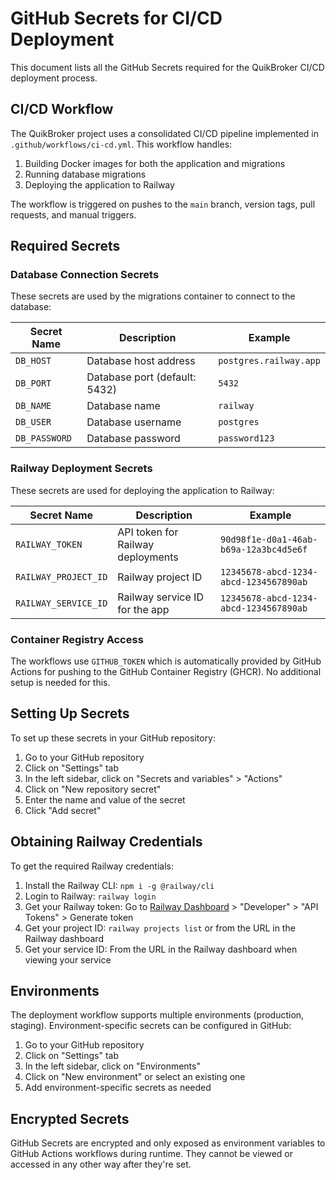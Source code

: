 # GitHub Secrets for CI/CD Deployment

This document lists all the GitHub Secrets required for the QuikBroker CI/CD deployment process.

## CI/CD Workflow

The QuikBroker project uses a consolidated CI/CD pipeline implemented in `.github/workflows/ci-cd.yml`. This workflow handles:

1. Building Docker images for both the application and migrations
2. Running database migrations
3. Deploying the application to Railway

The workflow is triggered on pushes to the `main` branch, version tags, pull requests, and manual triggers.

## Required Secrets

### Database Connection Secrets

These secrets are used by the migrations container to connect to the database:

| Secret Name | Description | Example |
|-------------|-------------|---------|
| `DB_HOST` | Database host address | `postgres.railway.app` |
| `DB_PORT` | Database port (default: 5432) | `5432` |
| `DB_NAME` | Database name | `railway` |
| `DB_USER` | Database username | `postgres` |
| `DB_PASSWORD` | Database password | `password123` |

### Railway Deployment Secrets

These secrets are used for deploying the application to Railway:

| Secret Name | Description | Example |
|-------------|-------------|---------|
| `RAILWAY_TOKEN` | API token for Railway deployments | `90d98f1e-d0a1-46ab-b69a-12a3bc4d5e6f` |
| `RAILWAY_PROJECT_ID` | Railway project ID | `12345678-abcd-1234-abcd-1234567890ab` |
| `RAILWAY_SERVICE_ID` | Railway service ID for the app | `12345678-abcd-1234-abcd-1234567890ab` |

### Container Registry Access

The workflows use `GITHUB_TOKEN` which is automatically provided by GitHub Actions for pushing to the GitHub Container Registry (GHCR). No additional setup is needed for this.

## Setting Up Secrets

To set up these secrets in your GitHub repository:

1. Go to your GitHub repository
2. Click on "Settings" tab
3. In the left sidebar, click on "Secrets and variables" > "Actions"
4. Click on "New repository secret"
5. Enter the name and value of the secret
6. Click "Add secret"

## Obtaining Railway Credentials

To get the required Railway credentials:

1. Install the Railway CLI: `npm i -g @railway/cli`
2. Login to Railway: `railway login`
3. Get your Railway token: Go to [Railway Dashboard](https://railway.app/account) > "Developer" > "API Tokens" > Generate token
4. Get your project ID: `railway projects list` or from the URL in the Railway dashboard
5. Get your service ID: From the URL in the Railway dashboard when viewing your service

## Environments

The deployment workflow supports multiple environments (production, staging). Environment-specific secrets can be configured in GitHub:

1. Go to your GitHub repository
2. Click on "Settings" tab
3. In the left sidebar, click on "Environments"
4. Click on "New environment" or select an existing one
5. Add environment-specific secrets as needed

## Encrypted Secrets

GitHub Secrets are encrypted and only exposed as environment variables to GitHub Actions workflows during runtime. They cannot be viewed or accessed in any other way after they're set.